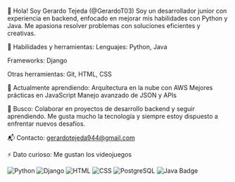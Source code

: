 👋 Hola! Soy Gerardo Tejeda (@GerardoT03)
Soy un desarrollador junior con experiencia en backend, enfocado en mejorar mis habilidades con Python y Java. Me apasiona resolver problemas con soluciones eficientes y creativas.

💼 Habilidades y herramientas:
Lenguajes: Python, Java

Frameworks: Django

Otras herramientas: Git, HTML, CSS

🌱 Actualmente aprendiendo:
Arquitectura en la nube con AWS
Mejores prácticas en JavaScript
Manejo avanzado de JSON y APIs

🎯 Busco:
Colaborar en proyectos de desarrollo backend y seguir aprendiendo. Me gusta mucho la tecnología y siempre estoy dispuesto a enfrentar nuevos desafíos.

📬 Contacto:
gerardotejeda944@gmail.com

⚡ Dato curioso:
Me gustan los videojuegos

![Python](https://img.shields.io/badge/Python-3776AB?style=for-the-badge&logo=python&logoColor=white)
![Django](https://img.shields.io/badge/Django-092E20?style=for-the-badge&logo=django&logoColor=white)
![HTML](https://img.shields.io/badge/HTML-E34F26?style=for-the-badge&logo=html5&logoColor=white)
![CSS](https://img.shields.io/badge/CSS-1572B6?style=for-the-badge&logo=css3&logoColor=white)
![PostgreSQL](https://img.shields.io/badge/PostgreSQL-336791?style=for-the-badge&logo=postgresql&logoColor=white)
![Java Badge](https://img.shields.io/badge/Java-007396?style=for-the-badge&logo=java&logoColor=white)




